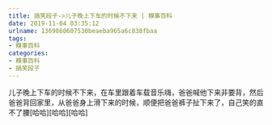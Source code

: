 ```yaml
---
title: 搞笑段子->儿子晚上下车的时候不下来 | 糗事百科
date: 2019-11-04 03:35:12
urlname: 1369860607530beaeba965a6c838fbaa
tags: 
- 糗事百科
categories:
- 糗事百科
- 搞笑段子
---
```

儿子晚上下车的时候不下来，在车里跟着车载音乐嗨，爸爸喊他下来非要背，然后爸爸背回家里，从爸爸身上滑下来的时候，顺便把爸爸裤子扯下来了，自己笑的直不了腰[哈哈][哈哈][哈哈]


